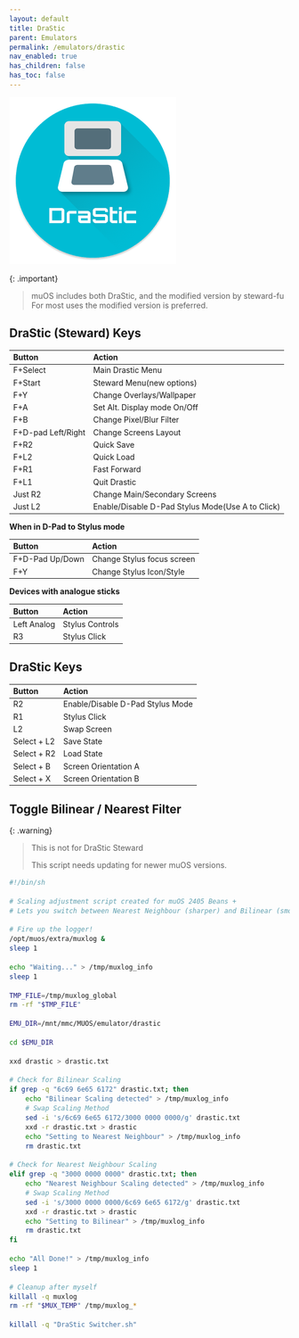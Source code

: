 ```yaml
---
layout: default
title: DraStic
parent: Emulators
permalink: /emulators/drastic
nav_enabled: true
has_children: false
has_toc: false
---
```

![](assets/images/drastic_new.png)

{: .important}
> muOS includes both DraStic, and the modified version by steward-fu
> For most uses the modified version is preferred.

## DraStic (Steward) Keys

| Button             | Action             |
|:-------------------|:-------------------|
| F+Select           | Main Drastic Menu  |
| F+Start            | Steward Menu(new options) |
| F+Y                | Change Overlays/Wallpaper |
| F+A                | Set Alt. Display mode On/Off |
| F+B                | Change Pixel/Blur Filter |
| F+D-pad Left/Right | Change Screens Layout |
| F+R2               | Quick Save |
| F+L2               | Quick Load |
| F+R1               | Fast Forward |
| F+L1               | Quit Drastic |
| Just R2            | Change Main/Secondary Screens |
| Just L2            | Enable/Disable D-Pad Stylus Mode(Use A to Click) |

**When in D-Pad to Stylus mode**

| Button             | Action             |
|:-------------------|:-------------------|
| F+D-Pad Up/Down    | Change Stylus focus screen |
| F+Y                | Change Stylus Icon/Style |

**Devices with analogue sticks**

| Button             | Action             |
|:-------------------|:-------------------|
| Left Analog        | Stylus Controls |
| R3                 | Stylus Click |

## DraStic Keys

| Button             | Action             |
|:-------------------|:-------------------|
| R2                 | Enable/Disable D-Pad Stylus Mode |
| R1                 | Stylus Click |
| L2                 | Swap Screen |
| Select + L2        | Save State |
| Select + R2        | Load State |
| Select + B         | Screen Orientation A |
| Select + X         | Screen Orientation B |

## Toggle Bilinear / Nearest Filter
{: .warning}
> This is not for DraStic Steward
>
> This script needs updating for newer muOS versions.

```bash
#!/bin/sh
    
# Scaling adjustment script created for muOS 2405 Beans +
# Lets you switch between Nearest Neighbour (sharper) and Bilinear (smoother)
     
# Fire up the logger!
/opt/muos/extra/muxlog &
sleep 1
     
echo "Waiting..." > /tmp/muxlog_info
sleep 1
     
TMP_FILE=/tmp/muxlog_global
rm -rf "$TMP_FILE"
     
EMU_DIR=/mnt/mmc/MUOS/emulator/drastic
     
cd $EMU_DIR
     
xxd drastic > drastic.txt
     
# Check for Bilinear Scaling
if grep -q "6c69 6e65 6172" drastic.txt; then
    echo "Bilinear Scaling detected" > /tmp/muxlog_info
    # Swap Scaling Method
    sed -i 's/6c69 6e65 6172/3000 0000 0000/g' drastic.txt
    xxd -r drastic.txt > drastic
    echo "Setting to Nearest Neighbour" > /tmp/muxlog_info
    rm drastic.txt
     
# Check for Nearest Neighbour Scaling
elif grep -q "3000 0000 0000" drastic.txt; then
    echo "Nearest Neighbour Scaling detected" > /tmp/muxlog_info
    # Swap Scaling Method
    sed -i 's/3000 0000 0000/6c69 6e65 6172/g' drastic.txt
    xxd -r drastic.txt > drastic
    echo "Setting to Bilinear" > /tmp/muxlog_info
    rm drastic.txt
fi
     
echo "All Done!" > /tmp/muxlog_info
sleep 1
     
# Cleanup after myself
killall -q muxlog
rm -rf "$MUX_TEMP" /tmp/muxlog_*
     
killall -q "DraStic Switcher.sh"
```